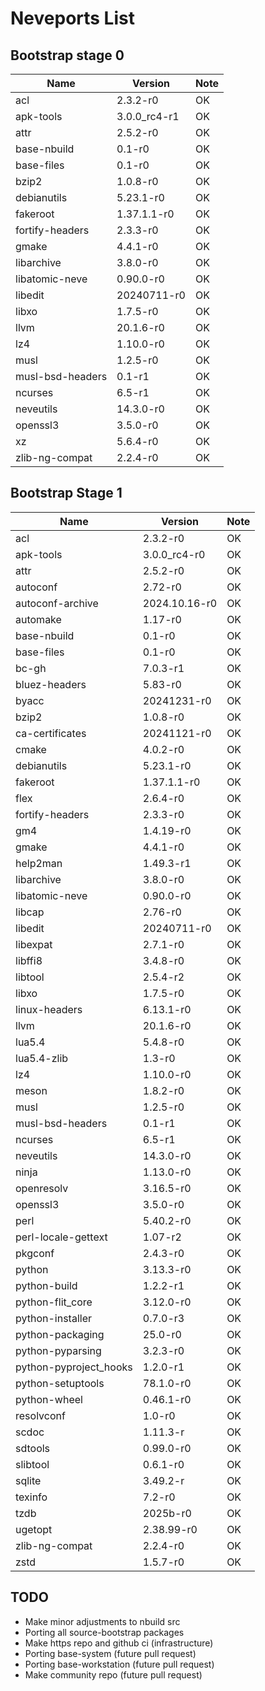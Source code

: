 # Neveports List

## Bootstrap stage 0

| Name              | Version     | Note                  |
| ----------------- | ----------- | --------------------- |
| acl               | 2.3.2-r0    | OK                    |
| apk-tools         | 3.0.0_rc4-r1| OK                    |
| attr              | 2.5.2-r0    | OK                    |
| base-nbuild       | 0.1-r0      | OK                    |
| base-files        | 0.1-r0      | OK                    |
| bzip2             | 1.0.8-r0    | OK                    |
| debianutils       | 5.23.1-r0   | OK                    |
| fakeroot          | 1.37.1.1-r0 | OK                    |
| fortify-headers   | 2.3.3-r0    | OK                    |
| gmake             | 4.4.1-r0    | OK                    |
| libarchive        | 3.8.0-r0    | OK                    |
| libatomic-neve    | 0.90.0-r0   | OK                    |
| libedit           | 20240711-r0 | OK                    |
| libxo             | 1.7.5-r0    | OK                    |
| llvm              | 20.1.6-r0   | OK                    |
| lz4               | 1.10.0-r0   | OK                    |
| musl              | 1.2.5-r0    | OK                    |
| musl-bsd-headers  | 0.1-r1      | OK                    |
| ncurses           | 6.5-r1      | OK                    |
| neveutils         | 14.3.0-r0   | OK                    |
| openssl3          | 3.5.0-r0    | OK                    |
| xz                | 5.6.4-r0    | OK                    |
| zlib-ng-compat    | 2.2.4-r0    | OK                    |

## Bootstrap Stage 1

| Name              | Version     | Note                  |
| ----------------- | ----------- | --------------------- |
| acl               | 2.3.2-r0    | OK                    |
| apk-tools         | 3.0.0_rc4-r0| OK                    |
| attr              | 2.5.2-r0    | OK                    |
| autoconf          | 2.72-r0     | OK                    |
| autoconf-archive  | 2024.10.16-r0| OK                   |
| automake          | 1.17-r0     | OK                    |
| base-nbuild       | 0.1-r0      | OK                    |
| base-files        | 0.1-r0      | OK                    |
| bc-gh             | 7.0.3-r1    | OK                    |
| bluez-headers     | 5.83-r0     | OK                    |
| byacc             | 20241231-r0 | OK                    |
| bzip2             | 1.0.8-r0    | OK                    |
| ca-certificates   | 20241121-r0 | OK                    |
| cmake             | 4.0.2-r0    | OK                    |
| debianutils       | 5.23.1-r0   | OK                    |
| fakeroot          | 1.37.1.1-r0 | OK                    |
| flex              | 2.6.4-r0    | OK                    |
| fortify-headers   | 2.3.3-r0    | OK                    |
| gm4               | 1.4.19-r0   | OK                    |
| gmake             | 4.4.1-r0    | OK                    |
| help2man          | 1.49.3-r1   | OK                    |
| libarchive        | 3.8.0-r0    | OK                    |
| libatomic-neve    | 0.90.0-r0   | OK                    |
| libcap            | 2.76-r0     | OK                    |
| libedit           | 20240711-r0 | OK                    |
| libexpat          | 2.7.1-r0    | OK                    |
| libffi8           | 3.4.8-r0    | OK                    |
| libtool           | 2.5.4-r2    | OK                    |
| libxo             | 1.7.5-r0    | OK                    |
| linux-headers     | 6.13.1-r0   | OK                    |
| llvm              | 20.1.6-r0   | OK                    |
| lua5.4            | 5.4.8-r0    | OK                    |
| lua5.4-zlib       | 1.3-r0      | OK                    |
| lz4               | 1.10.0-r0   | OK                    |
| meson             | 1.8.2-r0    | OK                    |
| musl              | 1.2.5-r0    | OK                    |
| musl-bsd-headers  | 0.1-r1      | OK                    |
| ncurses           | 6.5-r1      | OK                    |
| neveutils         | 14.3.0-r0   | OK                    |
| ninja             | 1.13.0-r0   | OK                    |
| openresolv        | 3.16.5-r0   | OK                    |
| openssl3          | 3.5.0-r0    | OK                    |
| perl              | 5.40.2-r0   | OK                    |
|perl-locale-gettext| 1.07-r2     | OK                    |
| pkgconf           | 2.4.3-r0    | OK                    |
| python            | 3.13.3-r0   | OK                    |
| python-build      | 1.2.2-r1    | OK                    |
| python-flit_core  | 3.12.0-r0   | OK                    |
| python-installer  | 0.7.0-r3    | OK                    |
| python-packaging  | 25.0-r0     | OK                    |
| python-pyparsing  | 3.2.3-r0    | OK                    |
| python-pyproject_hooks| 1.2.0-r1| OK                    |
| python-setuptools | 78.1.0-r0   | OK                    |
| python-wheel      | 0.46.1-r0   | OK                    |
| resolvconf        | 1.0-r0      | OK                    |
| scdoc             | 1.11.3-r    | OK                    |
| sdtools           | 0.99.0-r0   | OK                    |
| slibtool          | 0.6.1-r0    | OK                    |
| sqlite            | 3.49.2-r    | OK                    |
| texinfo           | 7.2-r0      | OK                    |
| tzdb              | 2025b-r0    | OK                    |
| ugetopt           | 2.38.99-r0  | OK                    |
| zlib-ng-compat    | 2.2.4-r0    | OK                    |
| zstd              | 1.5.7-r0    | OK                    |


## TODO

- Make minor adjustments to nbuild src
- Porting all source-bootstrap packages
- Make https repo and github ci (infrastructure)
- Porting base-system (future pull request)
- Porting base-workstation (future pull request)
- Make community repo (future pull request)
